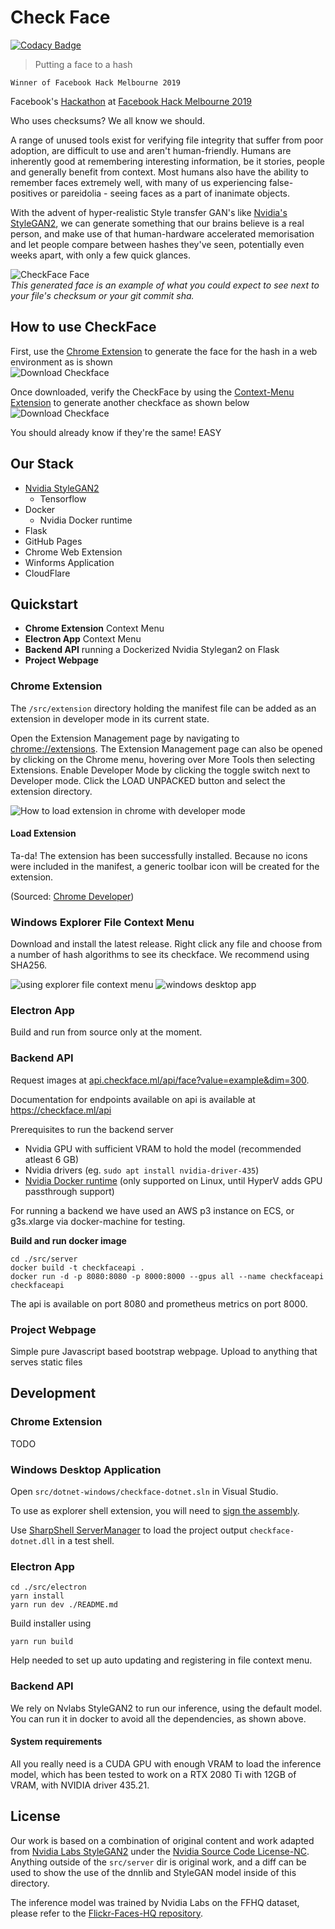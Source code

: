 # Check Face

[![Codacy Badge](https://api.codacy.com/project/badge/Grade/cfdfc39a457c4a68a1fce72b3f357a86)](https://app.codacy.com/app/cdilga/checkface?utm_source=github.com&utm_medium=referral&utm_content=check-face/checkface&utm_campaign=Badge_Grade_Dashboard)

 > Putting a face to a hash

`Winner of Facebook Hack Melbourne 2019`


Facebook's [Hackathon](https://www.facebook.com/hackathon/) at [Facebook Hack Melbourne 2019](https://www.facebook.com/events/408587233300017/)

Who uses checksums? We all know we should.

A range of unused tools exist for verifying file integrity that suffer from poor adoption, are difficult to use and aren't human-friendly.
Humans are inherently good at remembering interesting information, be it stories, people and generally benefit from context. Most humans also have the ability to remember faces extremely well, with many of us experiencing false-positives or pareidolia - seeing faces as a part of inanimate objects.

With the advent of hyper-realistic Style transfer GAN's like [Nvidia's StyleGAN2](https://github.com/NVlabs/stylegan2), we can generate something that our brains believe is a real person, and make use of that human-hardware accelerated memorisation and let people compare between hashes they've seen, potentially even weeks apart, with only a few quick glances.


![CheckFace Face](/docs/assets/images/face.jpg)  
*This generated face is an example of what you could expect to see next to your file's checksum or your git commit sha.*

## How to use CheckFace

First, use the [Chrome Extension](https://chrome.google.com/webstore/detail/check-face/pbfneacmjmcjdbeonggmoanjpaklahfk) to generate the face for the hash in a web environment as is shown  
![Download Checkface](/docs/assets/images/screenshots/download.gif)

Once downloaded, verify the CheckFace by using the [Context-Menu Extension](https://github.com/check-face/checkface/releases) to generate another checkface as shown below  
![Download Checkface](/docs/assets/images/screenshots/verify.gif)

You should already know if they're the same! EASY

## Our Stack
   - [Nvidia StyleGAN2](https://github.com/NVlabs/stylegan2)
     - Tensorflow
   - Docker
     - Nvidia Docker runtime
   - Flask
   - GitHub Pages
   - Chrome Web Extension
   - Winforms Application
   - CloudFlare


## Quickstart

 - **Chrome Extension** Context Menu
 - **Electron App** Context Menu
 - **Backend API** running a Dockerized Nvidia Stylegan2 on Flask
 - **Project Webpage**

### Chrome Extension

The `/src/extension` directory holding the manifest file can be added as an extension in developer mode in its current state.

Open the Extension Management page by navigating to [chrome://extensions](chrome://extensions).
The Extension Management page can also be opened by clicking on the Chrome menu, hovering over More Tools then selecting Extensions.
Enable Developer Mode by clicking the toggle switch next to Developer mode.
Click the LOAD UNPACKED button and select the extension directory.

![How to load extension in chrome with developer mode](https://developer.chrome.com/static/images/get_started/load_extension.png)


#### Load Extension

Ta-da! The extension has been successfully installed. Because no icons were included in the manifest, a generic toolbar icon will be created for the extension.

(Sourced: [Chrome Developer](https://developer.chrome.com/extensions/getstarted))

### Windows Explorer File Context Menu

Download and install the latest release.
Right click any file and choose from a number of hash algorithms to see its checkface.
We recommend using SHA256.

![using explorer file context menu](/docs/assets/images/screenshots/explorer-context-menu.jpg)
![windows desktop app](/docs/assets/images/screenshots/checkface-dotnet-example.jpg)

### Electron App

Build and run from source only at the moment.

### Backend API

Request images at [api.checkface.ml/api/face?value=example&dim=300](https://api.checkface.ml/api/face?value=example&dim=300).

Documentation for endpoints available on api is available at https://checkface.ml/api

Prerequisites to run the backend server

  - Nvidia GPU with sufficient VRAM to hold the model (recommended atleast 6 GB)
  - Nvidia drivers (eg. `sudo apt install nvidia-driver-435`)
  - [Nvidia Docker runtime](https://github.com/NVIDIA/nvidia-docker) (only supported on Linux, until HyperV adds GPU passthrough support)

For running a backend we have used an AWS p3 instance on ECS, or g3s.xlarge via docker-machine for testing.

**Build and run docker image**
```console
cd ./src/server
docker build -t checkfaceapi .
docker run -d -p 8080:8080 -p 8000:8000 --gpus all --name checkfaceapi checkfaceapi
```

The api is available on port 8080 and prometheus metrics on port 8000.

### Project Webpage

Simple pure Javascript based bootstrap webpage. Upload to anything that serves static files

## Development

### Chrome Extension

TODO

### Windows Desktop Application

Open `src/dotnet-windows/checkface-dotnet.sln` in Visual Studio.

To use as explorer shell extension, you will need to [sign the assembly](https://docs.microsoft.com/en-us/visualstudio/ide/managing-assembly-and-manifest-signing?view=vs-2019#how-to-sign-an-assembly-in-visual-studio).

Use [SharpShell ServerManager](https://github.com/dwmkerr/sharpshell/releases) to load the project output `checkface-dotnet.dll` in a test shell.

### Electron App

```console
cd ./src/electron
yarn install
yarn run dev ./README.md
```

Build installer using

```console
yarn run build
```

Help needed to set up auto updating and registering in file context menu.

### Backend API

We rely on Nvlabs StyleGAN2 to run our inference, using the default model.
You can run it in docker to avoid all the dependencies, as shown above.

#### System requirements

All you really need is a CUDA GPU with enough VRAM to load the inference model, which has been tested to work on a RTX 2080 Ti with 12GB of VRAM, with NVIDIA driver 435.21.

## License

Our work is based on a combination of original content and work adapted from [Nvidia Labs StyleGAN2](https://github.com/NVlabs/stylegan2) under the [Nvidia Source Code License-NC](https://github.com/NVlabs/stylegan2/blob/master/LICENSE.txt). Anything outside of the `src/server` dir is original work, and a diff can be used to show the use of the dnnlib and StyleGAN model inside of this directory.

The inference model was trained by Nvidia Labs on the FFHQ dataset, please refer to the [Flickr-Faces-HQ repository](http://stylegan.xyz/ffhq).
